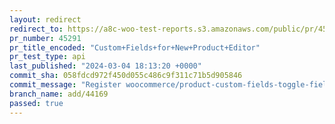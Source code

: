 ```yaml
---
layout: redirect
redirect_to: https://a8c-woo-test-reports.s3.amazonaws.com/public/pr/45291/api/index.html
pr_number: 45291
pr_title_encoded: "Custom+Fields+for+New+Product+Editor"
pr_test_type: api
last_published: "2024-03-04 18:13:20 +0000"
commit_sha: 058fdcd972f450d055c486c9f311c71b5d905846
commit_message: "Register woocommerce/product-custom-fields-toggle-field block"
branch_name: add/44169
passed: true
---
```

